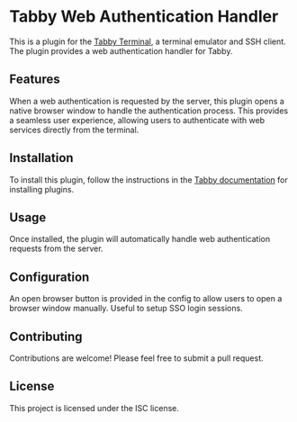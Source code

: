 # Tabby Web Authentication Handler

This is a plugin for the [Tabby Terminal](https://github.com/Eugeny/tabby), a terminal emulator and SSH client. The plugin provides a web authentication handler for Tabby.

## Features

When a web authentication is requested by the server, this plugin opens a native browser window to handle the authentication process. This provides a seamless user experience, allowing users to authenticate with web services directly from the terminal.

## Installation

To install this plugin, follow the instructions in the [Tabby documentation](https://tabby.sh/docs/config.html) for installing plugins.

## Usage

Once installed, the plugin will automatically handle web authentication requests from the server.

## Configuration

An open browser button is provided in the config to allow users to open a browser window manually. Useful to setup SSO login sessions.

## Contributing

Contributions are welcome! Please feel free to submit a pull request.

## License

This project is licensed under the ISC license.
